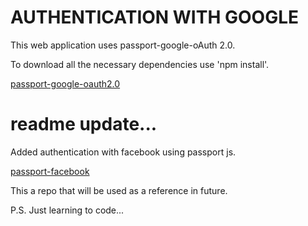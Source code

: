 # AUTHENTICATION WITH GOOGLE

This web application uses passport-google-oAuth 2.0. 

To download all the necessary dependencies use 'npm install'.

[passport-google-oauth2.0](http://www.passportjs.org/packages/passport-google-oauth20/)



# readme update...

Added authentication with facebook using passport js.

[passport-facebook](http://www.passportjs.org/packages/passport-facebook/)


This a repo that will be used as a reference in future.

P.S. Just learning to code...